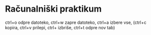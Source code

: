 # Računalniški praktikum
ctrl+o odpre datoteko,
ctrl+w zapre datoteko,
ctrl+a izbere vse,
(ctrl+c kopira,
ctrl+v prilepi,
ctrl+ izbriše,
ctrl+t odpre nov tab)
